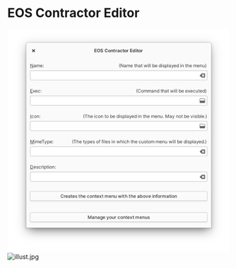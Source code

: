 # EOS Contractor Editor
![screenshot.png](/data/screenshot.png)
![illust.jpg](https://images-wixmp-ed30a86b8c4ca887773594c2.wixmp.com/f/06755bca-6dc5-4d4a-a88e-33e40e04e771/derfptu-0ba732ef-c3e5-42e8-bbb1-bfdd4519bebb.jpg/v1/fill/w_1280,h_906,q_75,strp/are_we_going_to_develop_apps__by_phelipefox_derfptu-fullview.jpg?token=eyJ0eXAiOiJKV1QiLCJhbGciOiJIUzI1NiJ9.eyJzdWIiOiJ1cm46YXBwOjdlMGQxODg5ODIyNjQzNzNhNWYwZDQxNWVhMGQyNmUwIiwiaXNzIjoidXJuOmFwcDo3ZTBkMTg4OTgyMjY0MzczYTVmMGQ0MTVlYTBkMjZlMCIsIm9iaiI6W1t7ImhlaWdodCI6Ijw9OTA2IiwicGF0aCI6IlwvZlwvMDY3NTViY2EtNmRjNS00ZDRhLWE4OGUtMzNlNDBlMDRlNzcxXC9kZXJmcHR1LTBiYTczMmVmLWMzZTUtNDJlOC1iYmIxLWJmZGQ0NTE5YmViYi5qcGciLCJ3aWR0aCI6Ijw9MTI4MCJ9XV0sImF1ZCI6WyJ1cm46c2VydmljZTppbWFnZS5vcGVyYXRpb25zIl19.siMVdE0onFvOB9wHF6EuCplQcCG9FumhoHKa5aozL7Q)

